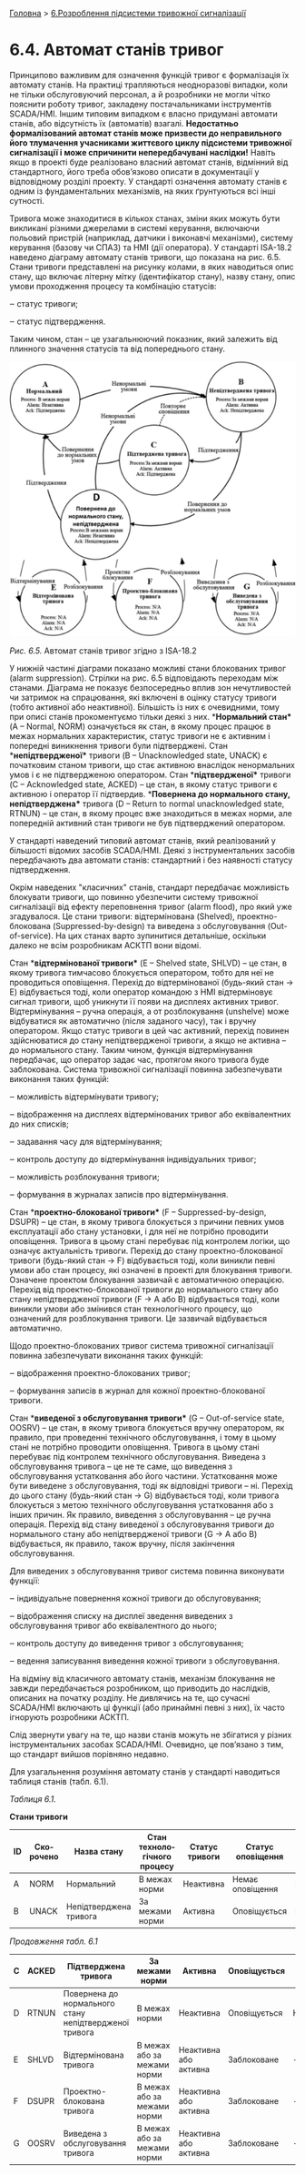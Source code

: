 [Головна](README.md) > [6.Розроблення підсистеми тривожної сигналізації](6.md)

# 6.4. Автомат станів тривог

Принципово важливим для означення функцій тривог є формалізація їх автомату станів. На практиці трапляються неодноразові випадки, коли не тільки обслуговуючий персонал, а й розробники не могли чітко пояснити роботу тривог, закладену постачальниками інструментів SCADA/HMI. Іншим типовим випадком є власно придумані автомати станів, або відсутність їх (автоматів) взагалі. **Недостатньо формалізований автомат станів може призвести до неправильного його тлумачення учасниками життєвого циклу підсистеми тривожної сигналізації і може спричинити непередбачувані наслідки!** Навіть якщо в проекті буде реалізовано власний автомат станів, відмінний від стандартного, його треба обов’язково описати в документації у відповідному розділі проекту. У стандарті означення автомату станів є одним із фундаментальних механізмів, на яких ґрунтуються всі інші сутності. 

Тривога може знаходитися в кількох станах, зміни яких можуть бути викликані різними джерелами в системі керування, включаючи польовий пристрій (наприклад, датчики і виконавчі механізми), систему керування (базову чи СПАЗ) та HMI (дії оператора). У стандарті ISA-18.2 наведено діаграму автомату станів тривоги, що показана на рис. 6.5. Стани тривоги представлені на рисунку колами, в яких наводиться опис стану, що включає літерну мітку (ідентифікатор стану), назву стану, опис умови проходження процесу та комбінацію статусів:

‒    статус тривоги;

‒    статус підтвердження.

Таким чином, стан – це узагальнюючий показник, який залежить від плинного значення статусів та від попереднього стану. 

![](media6/6_5.png)                               

*Рис. 6.5.* Автомат станів тривог згідно з ISA-18.2

У нижній частині діаграми показано можливі стани блокованих тривог (alarm suppression). Стрілки на рис. 6.5 відповідають переходам між станами. Діаграма не показує безпосередньо вплив зон нечутливостей чи затримок на спрацювання, які включені в оцінку статусу тривоги (тобто активної або неактивної). Більшість із них є очевидними, тому при описі станів прокоментуємо тільки деякі з них. ***Нормальний стан\*** (A – Normal, NORM) означується як стан, в якому процес працює в межах нормальних характеристик, статус тривоги не є активним і попередні виникнення тривоги були підтверджені. Стан ***непідтвердженої\*** тривоги (B – Unacknowledged state, UNACK) є початковим станом тривоги, що стає активною внаслідок ненормальних умов і є не підтвердженою оператором. Стан ***підтвердженої\*** тривоги (C – Acknowledged state, ACKED) – це стан, в якому статус тривоги є активною і оператор її підтвердив. ***Повернена до нормального стану, непідтверджена\*** тривога (D – Return to normal unacknowledged state, RTNUN) – це стан, в якому процес вже знаходиться в межах норми, але попередній активний стан тривоги не був підтверджений оператором. 

У стандарті наведений типовий автомат станів, який реалізований у більшості відомих засобів SCADA/HMI. Деякі з інструментальних засобів передбачають два автомати станів: стандартний і без наявності статусу підтвердження.   

Окрім наведених "класичних" станів, стандарт передбачає можливість блокувати тривоги, що повинно убезпечити систему тривожної сигналізації від ефекту переповнення тривог (alarm flood), про який уже згадувалося. Це стани тривоги: відтермінована (Shelved), проектно-блокована (Suppressed-by-design) та виведена з обслуговування (Out-of-service). На цих станах варто зупинитися детальніше, оскільки далеко не всім розробникам АСКТП вони відомі.

Стан ***відтермінованої тривоги\*** (E – Shelved state, SHLVD) – це стан, в якому тривога тимчасово блокується оператором, тобто для неї не проводиться оповіщення. Перехід до відтермінованої (будь-який стан → E) відбувається тоді, коли оператор командою з HMI відтерміновує сигнал тривоги, щоб уникнути її появи на дисплеях активних тривог. Відтермінування – ручна операція, а от розблокування (unshelve) може відбуватися як автоматично (після заданого часу), так і вручну оператором. Якщо статус тривоги в цей час активний, перехід повинен здійснюватися до стану непідтвердженої тривоги, а якщо не активна – до нормального стану. Таким чином, функція відтермінування передбачає, що оператор задає час, протягом якого тривога буде заблокована. Система тривожної сигналізації повинна забезпечувати виконання таких функцій:

‒    можливість відтермінувати тривогу;

‒    відображення на дисплеях відтермінованих тривог або еквівалентних до них списків;

‒    задавання часу для відтермінування;

‒    контроль доступу до відтермінування індивідуальних тривог;

‒    можливість розблокування тривоги;

‒    формування в журналах записів про відтермінування.

Стан ***проектно-блокованої тривоги\*** (F – Suppressed-by-design, DSUPR) – це стан, в якому тривога блокується з причини певних умов експлуатації або стану установки, і для неї не потрібно проводити оповіщення. Тривога в цьому стані перебуває під контролем логіки, що означує актуальність тривоги. Перехід до стану проектно-блокованої тривоги (будь-який стан → F) відбувається тоді, коли виникли певні умови або стан процесу, які означені в проекті для блокування тривоги. Означене проектом блокування зазвичай є автоматичною операцією. Перехід від проектно-блокованої тривоги до нормального стану або стану непідтвердженої тривоги (F → A або B) відбувається тоді, коли виникли умови або змінився стан технологічного процесу, що означений для розблокування тривоги. Це зазвичай відбувається автоматично. 

Щодо проектно-блокованих тривог система тривожної сигналізації повинна забезпечувати виконання таких функцій:

‒    відображення проектно-блокованих тривог;

‒    формування записів в журнал для кожної проектно-блокованої тривоги.

Стан ***виведеної з обслуговування тривоги\*** (G – Out-of-service state, OOSRV) – це стан, в якому тривога блокується вручну оператором, як правило, при проведенні технічного обслуговування, і тому в цьому стані не потрібно проводити оповіщення. Тривога в цьому стані перебуває під контролем технічного обслуговування. Виведена з обслуговування тривога – це не те саме, що виведення з обслуговування устатковання або його частини. Устатковання може бути виведене з обслуговування, тоді як відповідні тривоги – ні. Перехід до цього стану (будь-який стан → G) відбувається тоді, коли тривога блокується з метою технічного обслуговування устатковання або з інших причин. Як правило, виведення з обслуговування – це ручна операція. Перехід від стану виведеної з обслуговування тривоги до нормального стану або непідтвердженої тривоги (G → A або B) відбувається, як правило, також вручну, після закінчення обслуговування. 

Для виведених з обслуговування тривог система повинна виконувати функції:  

‒    індивідуальне повернення кожної тривоги до обслуговування;

‒    відображення списку на дисплеї зведення виведених з обслуговування тривог або еквівалентного до нього;

‒    контроль доступу до виведення тривог з обслуговування;

‒    ведення записування виведення кожної тривоги з обслуговування.

На відміну від класичного автомату станів, механізм блокування не завжди передбачається розробником, що приводить до наслідків, описаних на початку розділу. Не дивлячись на те, що сучасні SCADA/HMI включають ці функції (або принаймні певні з них), їх часто ігнорують розробники АСКТП. 

Слід звернути увагу на те, що назви станів можуть не збігатися у різних інструментальних засобах SCADA/HMI. Очевидно, це пов’язано з тим, що стандарт вийшов порівняно недавно.  

Для узагальнення розуміння автомату станів у стандарті наводиться таблиця станів (табл. 6.1).   

*Таблиця 6.1.* 

**Стани тривоги**

| ID   | Ско­рочено | Назва стану            | Стан техноло­гічного  процесу | Статус тривоги | Статус оповіщення | Статус підтвердження |
| ---- | ---------- | ---------------------- | ----------------------------- | -------------- | ----------------- | -------------------- |
| A    | NORM       | Нормальний             | В межах норми                 | Неактивна      | Немає оповіщення  | Підтверджена         |
| B    | UNACK      | Непідтверджена тривога | За  межами норми              | Активна        | Оповіщується      | Непідтверджена       |

*Продовження табл. 6.1*

| C    | ACKED | Підтверджена тривога                                    | За  межами норми             | Активна                | Оповіщується | Підтверджена   |
| ---- | ----- | ------------------------------------------------------- | ---------------------------- | ---------------------- | ------------ | -------------- |
| D    | RTNUN | Повернена до  нормального стану непідтвердженої тривога | В межах норми                | Неактивна              | Оповіщується | Непідтверджена |
| E    | SHLVD | Відтермінована тривога                                  | В межах або за межами  норми | Неактивна або активна  | Заблоковане  | -              |
| F    | DSUPR | Проектно-блокована  тривога                             | В межах або за межами  норми | Неактивна або активна  | Заблоковане  | -              |
| G    | OOSRV | Виведена з обслуговування тривога                       | В межах або  за межами норми | Неактивна  або активна | Заблоковане  | -              |